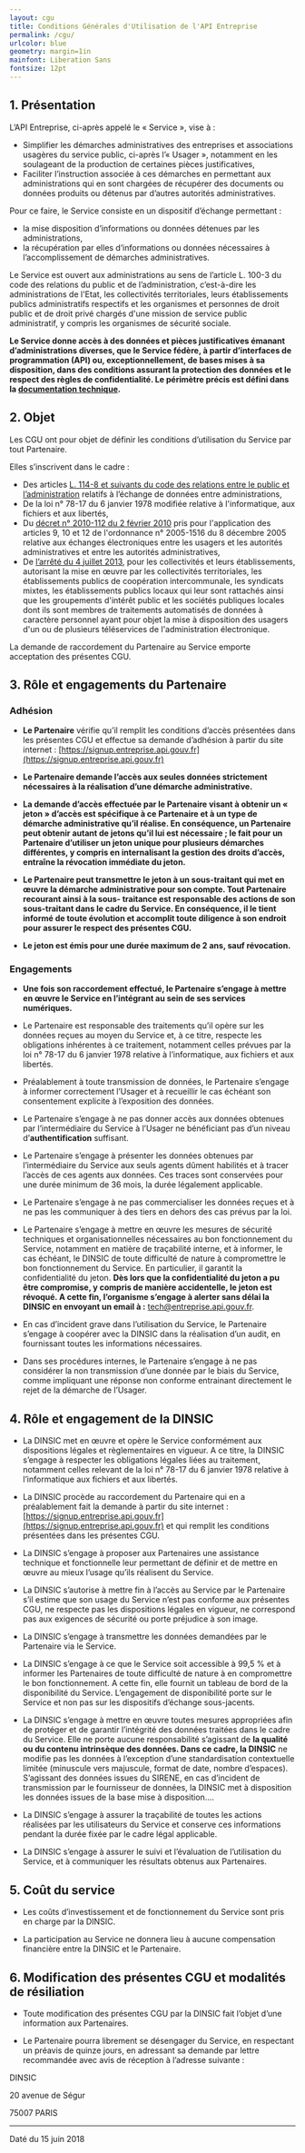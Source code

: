 ```yaml
---
layout: cgu
title: Conditions Générales d'Utilisation de l'API Entreprise
permalink: /cgu/
urlcolor: blue
geometry: margin=1in
mainfont: Liberation Sans
fontsize: 12pt
---
```


## 1. Présentation

L’API Entreprise, ci-après appelé le « Service », vise à :

- Simplifier les démarches administratives des entreprises et associations usagères du service public, ci-après l’« Usager », notamment en les soulageant de la production de certaines pièces justificatives,
- Faciliter l’instruction associée à ces démarches en permettant aux administrations qui en sont chargées de récupérer des documents ou données produits ou détenus par d’autres autorités administratives.

Pour ce faire, le Service consiste en un dispositif d’échange permettant :

- la mise disposition d’informations ou données détenues par les administrations,
- la récupération par elles d’informations ou données nécessaires à l’accomplissement de démarches administratives.

Le Service est ouvert aux administrations au sens de l’article L. 100-3 du code des relations du public et de l’administration, c’est-à-dire les administrations de l'Etat, les collectivités territoriales, leurs établissements publics administratifs respectifs et les organismes et personnes de droit public et de droit privé chargés d'une mission de service public administratif, y compris les organismes de sécurité sociale.

**Le Service donne accès à des données et pièces justificatives émanant d’administrations diverses, que le Service fédère, à partir d’interfaces de programmation (API) ou, exceptionnellement, de bases mises à sa disposition, dans des conditions assurant la protection des données et le respect des règles de confidentialité. Le périmètre précis est défini dans la [documentation technique](https://doc.entreprise.api.gouv.fr).**

## 2. Objet

Les CGU ont pour objet de définir les conditions d’utilisation du Service par tout Partenaire.

Elles s’inscrivent dans le cadre :

- Des articles [L. 114-8 et suivants du code des relations entre le public et l’administration](https://www.legifrance.gouv.fr/affichCode.do%3Bjsessionid=AC5DECE620E35683EFD6CD54C0964732.tplgfr35s_3?idSectionTA=LEGISCTA000031367410&cidTexte=LEGITEXT000031366350&dateTexte=20170808) relatifs à l’échange de données entre administrations,
- De la loi n° 78-17 du 6 janvier 1978 modifiée relative à l'informatique, aux fichiers et aux libertés,
- Du [décret n° 2010-112 du 2 février 2010](https://www.legifrance.gouv.fr/affichTexte.do?cidTexte=JORFTEXT000021779444&categorieLien=id) pris pour l'application des articles 9, 10 et 12 de l'ordonnance n° 2005-1516 du 8 décembre 2005 relative aux échanges électroniques entre les usagers et les autorités administratives et entre les autorités administratives,
- De [l’arrêté du 4 juillet 2013](https://www.legifrance.gouv.fr/affichTexte.do?cidTexte=JORFTEXT000027697207), pour les collectivités et leurs établissements, autorisant la mise en œuvre par les collectivités territoriales, les établissements publics de coopération intercommunale, les syndicats mixtes, les établissements publics locaux qui leur sont rattachés ainsi que les groupements d'intérêt public et les sociétés publiques locales dont ils sont membres de traitements automatisés de données à caractère personnel ayant pour objet la mise à disposition des usagers d'un ou de plusieurs téléservices de l'administration électronique.

La demande de raccordement du Partenaire au Service emporte acceptation des présentes CGU.

## 3. Rôle et engagements du Partenaire

### Adhésion

- **Le Partenaire** vérifie qu’il remplit les conditions d’accès présentées dans les présentes CGU et effectue sa demande d’adhésion à partir du site internet : [https://signup.entreprise.api.gouv.fr](https://signup.entreprise.api.gouv.fr)

- **Le Partenaire demande l’accès aux seules données strictement nécessaires à la
réalisation d’une démarche administrative.**

- **La demande d’accès effectuée par le Partenaire visant à obtenir un « jeton » d’accès est spécifique à ce Partenaire et à un type de démarche administrative qu’il réalise. En conséquence, un Partenaire peut obtenir autant de jetons qu’il lui est nécessaire ; le fait pour un Partenaire d’utiliser un jeton unique pour plusieurs démarches différentes, y compris en internalisant la gestion des droits d’accès, entraîne la révocation immédiate du jeton.**

- **Le Partenaire peut transmettre le jeton à un sous-traitant qui met en œuvre la démarche administrative pour son compte. Tout Partenaire recourant ainsi à la sous- traitance est responsable des actions de son sous-traitant dans le cadre du Service. En conséquence, il le tient informé de toute évolution et accomplit toute diligence à son endroit pour assurer le respect des présentes CGU.**

- **Le jeton est émis pour une durée maximum de 2 ans, sauf révocation.**

### Engagements

- **Une fois son raccordement effectué, le Partenaire s’engage à mettre en œuvre le Service en l’intégrant au sein de ses services numériques.**

- Le Partenaire est responsable des traitements qu’il opère sur les données reçues au moyen du Service et, à ce titre, respecte les obligations inhérentes à ce traitement, notamment celles prévues par la loi n° 78-17 du 6 janvier 1978 relative à l’informatique, aux fichiers et aux libertés.

- Préalablement à toute transmission de données, le Partenaire s’engage à informer correctement l’Usager et à recueillir le cas échéant son consentement explicite à l’exposition des données.

- Le Partenaire s’engage à ne pas donner accès aux données obtenues par l’intermédiaire du Service à l’Usager ne bénéficiant pas d’un niveau d’**authentification** suffisant.

- Le Partenaire s’engage à présenter les données obtenues par l’intermédiaire du Service aux seuls agents dûment habilités et à tracer l’accès de ces agents aux données. Ces traces sont conservées pour une durée minimum de 36 mois, la durée légalement applicable.

- Le Partenaire s’engage à ne pas commercialiser les données reçues et à ne pas les communiquer à des tiers en dehors des cas prévus par la loi.

- Le Partenaire s’engage à mettre en œuvre les mesures de sécurité techniques et organisationnelles nécessaires au bon fonctionnement du Service, notamment en matière de traçabilité interne, et à informer, le cas échéant, le DINSIC de toute difficulté de nature à compromettre le bon fonctionnement du Service. En particulier, il garantit la confidentialité du jeton. **Dès lors que la confidentialité du jeton a pu être compromise, y compris de manière accidentelle, le jeton est révoqué. A cette fin, l’organisme s’engage à alerter sans délai la DINSIC en envoyant un email à :** [tech@entreprise.api.gouv.fr](mailto:tech@entreprise.api.gouv.fr).

- En cas d’incident grave dans l’utilisation du Service, le Partenaire s’engage à coopérer avec la DINSIC dans la réalisation d’un audit, en fournissant toutes les informations nécessaires.

- Dans ses procédures internes, le Partenaire s’engage à ne pas considérer la non transmission d’une donnée par le biais du Service, comme impliquant une réponse non conforme entrainant directement le rejet de la démarche de l’Usager.

## 4. Rôle et engagement de la DINSIC

- La DINSIC met en œuvre et opère le Service conformément aux dispositions légales et règlementaires en vigueur. A ce titre, la DINSIC s’engage à respecter les obligations légales liées au traitement, notamment celles relevant de la loi n° 78-17 du 6 janvier 1978 relative à l’informatique aux fichiers et aux libertés.

- La DINSIC procède au raccordement du Partenaire qui en a préalablement fait la demande à partir du site internet : [https://signup.entreprise.api.gouv.fr](https://signup.entreprise.api.gouv.fr)
 et qui remplit les conditions présentées dans les présentes CGU.

- La DINSIC s’engage à proposer aux Partenaires une assistance technique et fonctionnelle leur permettant de définir et de mettre en œuvre au mieux l’usage qu’ils réalisent du Service.

- La DINSIC s’autorise à mettre fin à l’accès au Service par le Partenaire s’il estime que son usage du Service n’est pas conforme aux présentes CGU, ne respecte pas les dispositions légales en vigueur, ne correspond pas aux exigences de sécurité ou porte préjudice à son image.

- La DINSIC s’engage à transmettre les données demandées par le Partenaire via le Service.

- La DINSIC s’engage à ce que le Service soit accessible à 99,5 % et à informer les Partenaires de toute difficulté de nature à en compromettre le bon fonctionnement. A cette fin, elle fournit un tableau de bord de la disponibilité du Service. L’engagement de disponibilité porte sur le Service et non pas sur les dispositifs d’échange sous-jacents.

- La DINSIC s’engage à mettre en œuvre toutes mesures appropriées afin de protéger et de garantir l’intégrité des données traitées dans le cadre du Service. Elle ne porte aucune responsabilité s’agissant de **la qualité ou du contenu intrinsèque des données. Dans ce cadre, la DINSIC** ne modifie pas les données à l’exception d’une standardisation contextuelle limitée (minuscule vers majuscule, format de date, nombre d’espaces). S’agissant des données issues du SIRENE, en cas d’incident de transmission par le fournisseur de données, la DINSIC met à disposition les données issues de la base mise à disposition....

- La DINSIC s’engage à assurer la traçabilité de toutes les actions réalisées par les utilisateurs du Service et conserve ces informations pendant la durée fixée par le cadre légal applicable.

- La DINSIC s’engage à assurer le suivi et l’évaluation de l’utilisation du Service, et à communiquer les résultats obtenus aux Partenaires.

## 5. Coût du service

- Les coûts d’investissement et de fonctionnement du Service sont pris en charge par la DINSIC.

- La participation au Service ne donnera lieu à aucune compensation financière entre la DINSIC et le Partenaire.

## 6. Modification des présentes CGU et modalités de résiliation

- Toute modification des présentes CGU par la DINSIC fait l’objet d’une information aux Partenaires.

- Le Partenaire pourra librement se désengager du Service, en respectant un préavis de quinze jours, en adressant sa demande par lettre recommandée avec avis de réception à l’adresse suivante :

DINSIC

20 avenue de Ségur

75007 PARIS

---
Daté du 15 juin 2018
